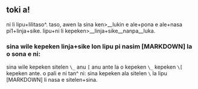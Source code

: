 ## toki a!
ni li lipu+lilitaso^. taso, awen la sina ken>\_\_lukin e ale+pona e ale+nasa pi1+linja+sike. lipu+ni li kepeken>\_\_linja+sike\_\_nanpa\_\_luka.

### sina wile kepeken linja+sike lon lipu pi nasim \[MARKDOWN] la o sona e ni:
sina wile kepeken sitelen `\_` anu `[` anu ante la o kepeken `\_` kepeken `\[` kepeken ante. o pali e ni tan^ ni: sina kepeken ala sitelen `\` la lipu [MARKDOWN] li nasa e sitelen+sina.
